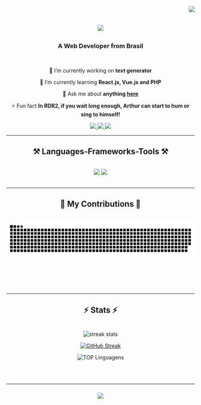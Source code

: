<img align="right" src="https://visitor-badge.laobi.icu/badge?page_id=VitorEtur.VitorEtur" />

<h1 align="center">
    <img src="https://readme-typing-svg.herokuapp.com/?font=Righteous&size=35&center=true&vCenter=true&width=500&height=70&duration=4000&lines=Hello+World!+👋;+I'm+Vitor+Tchunwen!;" />
</h1>

<h3 align="center">A Web Developer from Brasil</h3>

<br/>

<div align="center">
 
 🔭 I’m currently working on **text generator**
 
 🌱 I’m currently learning **React.js, Vue.js and PHP**

 💬 Ask me about **anything [here](https://github.com/VitorEtur/VitorEtur/issues)**

 ⚡ Fun fact **In RDR2, if you wait long enough, Arthur can start to hum or sing to himself!**
 
 </div>
 
<div align="center"> 
  <a href="mailto:vitor.etur@gmail.com">
    <img src="https://img.shields.io/badge/Gmail-333333?style=for-the-badge&logo=gmail&logoColor=red" />
  </a>
  <a href="https://br.linkedin.com/in/vitorhuang" target="_blank">
    <img src="https://img.shields.io/badge/LinkedIn-0077B5?style=for-the-badge&logo=linkedin&logoColor=white" target="_blank" />
  </a>
  <a href="https://github.com/VitorEtur" target="_blank">
     <img src="https://img.shields.io/badge/Portfolio-FF5722?style=for-the-badge&logo=todoist&logoColor=white" target="_blank" /> <!-- sqlite, safari, google-chrome are other good icon options -->
  </a>
</div>

 <hr/>
 
<h2 align="center">⚒️ Languages-Frameworks-Tools ⚒️</h2>
<br/>
<div align="center">
    <img src="https://skillicons.dev/icons?i=react,vite,vue,python,bootstrap,html,css,vscode,github," />
    <img src="https://skillicons.dev/icons?i=git,nodejs,figma,javascript,firebase,cs,mysql,ps,discord,cloudflare,androidstudio," /><br>
</div>

<br/>
<hr/>

<div align="center">
  <h2>🐍 My Contributions 🐍</h2>
  <br>
  <img alt="snake eating my contributions" src="https://raw.githubusercontent.com/VitorEtur/VitorEtur/output/github-contribution-grid-snake.svg" />
  
  <br/><br/><br/>
</div>

<hr/>

<h2 align="center">⚡ Stats ⚡</h2>
    <br>
<div align=center>
  <img width=390 src="https://streak-stats.demolab.com/?user=VitorEtur&count_private=true&theme=react&border_radius=10" alt="streak stats"/>

[![GitHub Streak](https://streak-stats.demolab.com/?user=VitorEtur)](https://git.io/streak-stats)
    
![TOP Linguagens](https://github-readme-stats.vercel.app/api/top-langs/?username=VitorEtur&layout=compact&theme=dracula)

<!--
![Anurag's GitHub stats](https://github-readme-stats.vercel.app/api?username=VitorEtur&show_icons=true&theme=radical)
-->

</div>

<br/><br/>
<hr/>

<h3 align="center">
    <img src="https://readme-typing-svg.herokuapp.com/?font=Righteous&size=25&center=true&vCenter=true&width=500&height=70&duration=4000&lines=Thanks+for+visiting!+✌️;+Shoot+me+a+message+on+Linkedin!;I'm+always+down+to+collab+:)">
</h3>

<br/>

